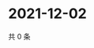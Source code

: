 # 2021-12-02

共 0 条

<!-- BEGIN WEIBO -->
<!-- 最后更新时间 Thu Dec 02 2021 20:23:47 GMT+0800 (China Standard Time) -->

<!-- END WEIBO -->
